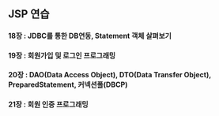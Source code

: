 ## JSP 연습

#### 18장 : JDBC를 통한 DB연동, Statement 객체 살펴보기

#### 19장 : 회원가입 및 로그인 프로그래밍

#### 20장 : DAO(Data Access Object), DTO(Data Transfer Object), PreparedStatement, 커넥션풀(DBCP)

#### 21장 : 회원 인증 프로그래밍

